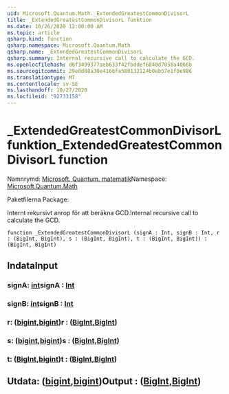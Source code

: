 ```yaml
---
uid: Microsoft.Quantum.Math._ExtendedGreatestCommonDivisorL
title: _ExtendedGreatestCommonDivisorL funktion
ms.date: 10/26/2020 12:00:00 AM
ms.topic: article
qsharp.kind: function
qsharp.namespace: Microsoft.Quantum.Math
qsharp.name: _ExtendedGreatestCommonDivisorL
qsharp.summary: Internal recursive call to calculate the GCD.
ms.openlocfilehash: d6f3499377aeb633f42fbddef6840d7058a4066b
ms.sourcegitcommit: 29e0d88a30e4166fa580132124b0eb57e1f0e986
ms.translationtype: MT
ms.contentlocale: sv-SE
ms.lasthandoff: 10/27/2020
ms.locfileid: "92733158"
---
```

# <a name="_extendedgreatestcommondivisorl-function"></a><span data-ttu-id="006ba-102">_ExtendedGreatestCommonDivisorL funktion</span><span class="sxs-lookup"><span data-stu-id="006ba-102">_ExtendedGreatestCommonDivisorL function</span></span>

<span data-ttu-id="006ba-103">Namnrymd: [Microsoft. Quantum. matematik](xref:Microsoft.Quantum.Math)</span><span class="sxs-lookup"><span data-stu-id="006ba-103">Namespace: [Microsoft.Quantum.Math](xref:Microsoft.Quantum.Math)</span></span>

<span data-ttu-id="006ba-104">Paketfilerna [](https://nuget.org/packages/)</span><span class="sxs-lookup"><span data-stu-id="006ba-104">Package: [](https://nuget.org/packages/)</span></span>


<span data-ttu-id="006ba-105">Internt rekursivt anrop för att beräkna GCD.</span><span class="sxs-lookup"><span data-stu-id="006ba-105">Internal recursive call to calculate the GCD.</span></span>

```qsharp
function _ExtendedGreatestCommonDivisorL (signA : Int, signB : Int, r : (BigInt, BigInt), s : (BigInt, BigInt), t : (BigInt, BigInt)) : (BigInt, BigInt)
```


## <a name="input"></a><span data-ttu-id="006ba-106">Indata</span><span class="sxs-lookup"><span data-stu-id="006ba-106">Input</span></span>

### <a name="signa--int"></a><span data-ttu-id="006ba-107">signA: [int](xref:microsoft.quantum.lang-ref.int)</span><span class="sxs-lookup"><span data-stu-id="006ba-107">signA : [Int](xref:microsoft.quantum.lang-ref.int)</span></span>




### <a name="signb--int"></a><span data-ttu-id="006ba-108">signB: [int](xref:microsoft.quantum.lang-ref.int)</span><span class="sxs-lookup"><span data-stu-id="006ba-108">signB : [Int](xref:microsoft.quantum.lang-ref.int)</span></span>




### <a name="r--bigintbigint"></a><span data-ttu-id="006ba-109">r: ([bigint](xref:microsoft.quantum.lang-ref.bigint),[bigint](xref:microsoft.quantum.lang-ref.bigint))</span><span class="sxs-lookup"><span data-stu-id="006ba-109">r : ([BigInt](xref:microsoft.quantum.lang-ref.bigint),[BigInt](xref:microsoft.quantum.lang-ref.bigint))</span></span>




### <a name="s--bigintbigint"></a><span data-ttu-id="006ba-110">s: ([bigint](xref:microsoft.quantum.lang-ref.bigint),[bigint](xref:microsoft.quantum.lang-ref.bigint))</span><span class="sxs-lookup"><span data-stu-id="006ba-110">s : ([BigInt](xref:microsoft.quantum.lang-ref.bigint),[BigInt](xref:microsoft.quantum.lang-ref.bigint))</span></span>




### <a name="t--bigintbigint"></a><span data-ttu-id="006ba-111">t: ([BigInt](xref:microsoft.quantum.lang-ref.bigint),[bigint](xref:microsoft.quantum.lang-ref.bigint))</span><span class="sxs-lookup"><span data-stu-id="006ba-111">t : ([BigInt](xref:microsoft.quantum.lang-ref.bigint),[BigInt](xref:microsoft.quantum.lang-ref.bigint))</span></span>





## <a name="output--bigintbigint"></a><span data-ttu-id="006ba-112">Utdata: ([bigint](xref:microsoft.quantum.lang-ref.bigint),[bigint](xref:microsoft.quantum.lang-ref.bigint))</span><span class="sxs-lookup"><span data-stu-id="006ba-112">Output : ([BigInt](xref:microsoft.quantum.lang-ref.bigint),[BigInt](xref:microsoft.quantum.lang-ref.bigint))</span></span>


